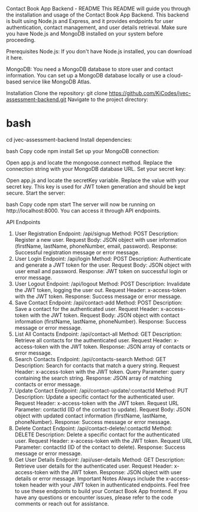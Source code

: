 Contact Book App Backend - README
This README will guide you through the installation and usage of the Contact Book App Backend. This backend is built using Node.js and Express, and it provides endpoints for user authentication, contact management, and user details retrieval. Make sure you have Node.js and MongoDB installed on your system before proceeding.

Prerequisites
Node.js: If you don't have Node.js installed, you can download it here.

MongoDB: You need a MongoDB database to store user and contact information. You can set up a MongoDB database locally or use a cloud-based service like MongoDB Atlas.

Installation
Clone the repository:
git clone https://github.com/KiCodes/jvec-assessment-backend.git
Navigate to the project directory:

# bash
cd jvec-assessment-backend
Install dependencies:

bash
Copy code
npm install
Set up your MongoDB connection:

Open app.js and locate the mongoose.connect method.
Replace the connection string with your MongoDB database URL.
Set your secret key:

Open app.js and locate the secretKey variable.
Replace the value with your secret key. This key is used for JWT token generation and should be kept secure.
Start the server:

bash
Copy code
npm start
The server will now be running on http://localhost:8000. You can access it through API endpoints.

API Endpoints
1. User Registration
Endpoint: /api/signup
Method: POST
Description: Register a new user.
Request Body: JSON object with user information (firstName, lastName, phoneNumber, email, password).
Response: Successful registration message or error message.
2. User Login
Endpoint: /api/login
Method: POST
Description: Authenticate and generate a JWT token for the user.
Request Body: JSON object with user email and password.
Response: JWT token on successful login or error message.
3. User Logout
Endpoint: /api/logout
Method: POST
Description: Invalidate the JWT token, logging the user out.
Request Header: x-access-token with the JWT token.
Response: Success message or error message.
4. Save Contact
Endpoint: /api/contact-add
Method: POST
Description: Save a contact for the authenticated user.
Request Header: x-access-token with the JWT token.
Request Body: JSON object with contact information (firstName, lastName, phoneNumber).
Response: Success message or error message.
5. List All Contacts
Endpoint: /api/contact-all
Method: GET
Description: Retrieve all contacts for the authenticated user.
Request Header: x-access-token with the JWT token.
Response: JSON array of contacts or error message.
6. Search Contacts
Endpoint: /api/contacts-search
Method: GET
Description: Search for contacts that match a query string.
Request Header: x-access-token with the JWT token.
Query Parameter: query containing the search string.
Response: JSON array of matching contacts or error message.
7. Update Contact
Endpoint: /api/contact-update/:contactId
Method: PUT
Description: Update a specific contact for the authenticated user.
Request Header: x-access-token with the JWT token.
Request URL Parameter: contactId (ID of the contact to update).
Request Body: JSON object with updated contact information (firstName, lastName, phoneNumber).
Response: Success message or error message.
8. Delete Contact
Endpoint: /api/contact-delete/:contactId
Method: DELETE
Description: Delete a specific contact for the authenticated user.
Request Header: x-access-token with the JWT token.
Request URL Parameter: contactId (ID of the contact to delete).
Response: Success message or error message.
9. Get User Details
Endpoint: /api/user-details
Method: GET
Description: Retrieve user details for the authenticated user.
Request Header: x-access-token with the JWT token.
Response: JSON object with user details or error message.
Important Notes
Always include the x-access-token header with your JWT token in authenticated endpoints.
Feel free to use these endpoints to build your Contact Book App frontend. If you have any questions or encounter issues, please refer to the code comments or reach out for assistance.

